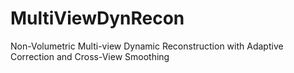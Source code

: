 # MultiViewDynRecon
Non-Volumetric Multi-view Dynamic Reconstruction with Adaptive Correction and Cross-View Smoothing
